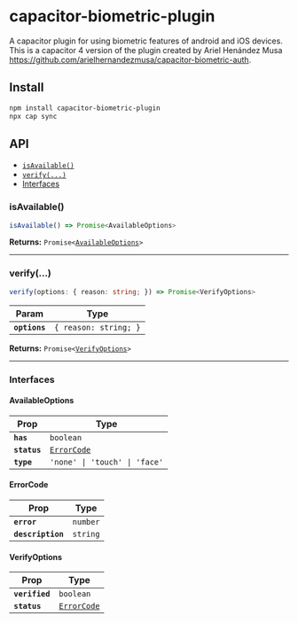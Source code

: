 # capacitor-biometric-plugin

A capacitor plugin for using biometric features of android and iOS devices. This is a capacitor 4 version of the plugin created by Ariel Henández Musa https://github.com/arielhernandezmusa/capacitor-biometric-auth.

## Install

```bash
npm install capacitor-biometric-plugin
npx cap sync
```

## API

<docgen-index>

- [`isAvailable()`](#isavailable)
- [`verify(...)`](#verify)
- [Interfaces](#interfaces)

</docgen-index>

<docgen-api>
<!--Update the source file JSDoc comments and rerun docgen to update the docs below-->

### isAvailable()

```typescript
isAvailable() => Promise<AvailableOptions>
```

**Returns:** <code>Promise&lt;<a href="#availableoptions">AvailableOptions</a>&gt;</code>

---

### verify(...)

```typescript
verify(options: { reason: string; }) => Promise<VerifyOptions>
```

| Param         | Type                             |
| ------------- | -------------------------------- |
| **`options`** | <code>{ reason: string; }</code> |

**Returns:** <code>Promise&lt;<a href="#verifyoptions">VerifyOptions</a>&gt;</code>

---

### Interfaces

#### AvailableOptions

| Prop         | Type                                            |
| ------------ | ----------------------------------------------- |
| **`has`**    | <code>boolean</code>                            |
| **`status`** | <code><a href="#errorcode">ErrorCode</a></code> |
| **`type`**   | <code>'none' \| 'touch' \| 'face'</code>        |

#### ErrorCode

| Prop              | Type                |
| ----------------- | ------------------- |
| **`error`**       | <code>number</code> |
| **`description`** | <code>string</code> |

#### VerifyOptions

| Prop           | Type                                            |
| -------------- | ----------------------------------------------- |
| **`verified`** | <code>boolean</code>                            |
| **`status`**   | <code><a href="#errorcode">ErrorCode</a></code> |

</docgen-api>
